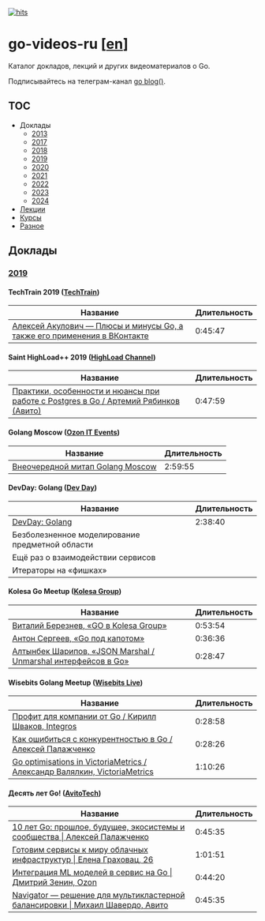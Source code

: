 [![hits](https://hits.deltapapa.io/github/dp92987/go-videos-ru.svg)](https://hits.deltapapa.io)

# go-videos-ru [[en](https://github.com/dp92987/golang-talks)]

Каталог докладов, лекций и других видеоматериалов о Go.

Подписывайтесь на телеграм-канал [go blog()](https://t.me/golangblog).

## TOC

- Доклады
  - [2013](/talks/2013.md)
  - [2017](/talks/2017.md)
  - [2018](/talks/2018.md)
  - [2019](/talks/2019.md)
  - [2020](/talks/2020.md)
  - [2021](/talks/2021.md)
  - [2022](/talks/2022.md)
  - [2023](/talks/2023.md)
  - [2024](/talks/2024.md)
- [Лекции](/lectures/lectures.md)
- [Курсы](/courses/courses.md)
- [Разное](/others/others.md)

## Доклады

### [2019](https://www.youtube.com/playlist?list=PLGFInI_ge4jT6xmjgSTDxJ56FySbQ-8pJ)

#### TechTrain 2019 ([TechTrain](https://www.youtube.com/channel/UCJoerW5eDOz5qu7I2CYi7xg))

| Название | Длительность |
| -------- | ------------ |
| [Алексей Акулович — Плюсы и минусы Go, а также его применения в ВКонтакте](https://www.youtube.com/watch?v=2fxNbhy2gt0) | 0:45:47 |

#### Saint HighLoad++ 2019 ([HighLoad Channel](https://www.youtube.com/channel/UCwHL6WHUarjGfUM_586me8w))

| Название | Длительность |
| -------- | ------------ |
| [Практики, особенности и нюансы при работе с Postgres в Go / Артемий Рябинков (Авито)](https://www.youtube.com/watch?v=Uojy57I-xP0) | 0:47:59 |

#### Golang Moscow ([Ozon IT Events](https://www.youtube.com/channel/UCCqNFXg3NRbRA6qNKFRecdw))

| Название | Длительность |
| -------- | ------------ |
| [Внеочередной митап Golang Moscow](https://www.youtube.com/watch?v=nevTWT9Jw3Q) | 2:59:55 |

#### DevDay: Golang ([Dev Day](https://www.youtube.com/channel/UCagF11qvyRm6KSIjpmEzkuA))

| Название | Длительность |
| -------- | ------------ |
| [DevDay: Golang](https://www.youtube.com/watch?v=0ux3CGrU1ug) | 2:38:40 |
| Безболезненное моделирование предметной области | |
| Ещё раз о взаимодействии сервисов | |
| Итераторы на «фишках»| |

#### Kolesa Go Meetup ([Kolesa Group](https://www.youtube.com/channel/UC6o6waSdIvmIdvy7qTqxY9A))

| Название | Длительность |
| -------- | ------------ |
| [Виталий Березнев, «GO в Kolesa Group»](https://www.youtube.com/watch?v=4UhAevpsyLk) | 0:53:54 |
| [Антон Сергеев, «Go под капотом»](https://www.youtube.com/watch?v=rloqQY9CT8I) | 0:36:36 |
| [Алтынбек Шарипов, «JSON Marshal / Unmarshal интерфейсов в Go»](https://www.youtube.com/watch?v=9MA60kPiC6I) | 0:28:47 |

#### Wisebits Golang Meetup ([Wisebits Live](https://www.youtube.com/channel/UCkxctfKPqivK694rDGTfHhA))

| Название | Длительность |
| -------- | ------------ |
| [Профит для компании от Go / Кирилл Шваков, Integros](https://www.youtube.com/watch?v=CuikMkJy0ss) | 0:28:58 | 
| [Как ошибиться с конкурентностью в Go / Алексей Палажченко](https://www.youtube.com/watch?v=qYq8ZdWS7uQ) | 0:28:26 |
| [Go optimisations in VictoriaMetrics / Александр Валялкин, VictoriaMetrics](https://www.youtube.com/watch?v=MZ5P21j_HLE) | 1:10:26 |

#### Десять лет Go! ([AvitoTech](https://www.youtube.com/@AvitoTech))

| Название | Длительность |
| -------- | ------------ |
| [10 лет Go: прошлое, будущее, экосистемы и сообщества \| Алексей Палажченко](https://www.youtube.com/watch?v=eH7JCZp7xtg) | 0:45:35 |
| [Готовим сервисы к миру облачных инфраструктур \| Елена Граховац, 26](https://www.youtube.com/watch?v=M8tRqJWjXt0) | 1:01:51 |
| [Интеграция ML моделей в сервис на Go \| Дмитрий Зенин, Ozon](https://www.youtube.com/watch?v=Ib934FGLsCU) | 0:44:20 |
| [Navigator — решение для мультикластерной балансировки \| Михаил Шавердо, Авито](https://www.youtube.com/watch?v=g720zslP3kM) | 0:45:35 |
